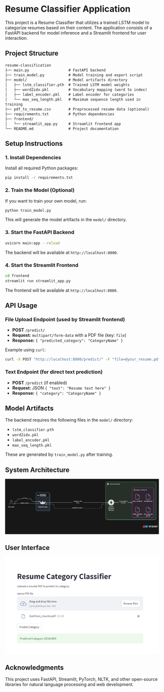 # Resume Classifier Application

This project is a Resume Classifier that utilizes a trained LSTM model to categorize resumes based on their content. The application consists of a FastAPI backend for model inference and a Streamlit frontend for user interaction.

## Project Structure

```
resume-classification
├── main.py                  # FastAPI backend
├── train_model.py           # Model training and export script
├── model/                   # Model artifacts directory
│   ├── lstm_classifier.pth  # Trained LSTM model weights
│   ├── word2idx.pkl         # Vocabulary mapping (word to index)
│   ├── label_encoder.pkl    # Label encoder for categories
│   └── max_seq_length.pkl   # Maximum sequence length used in training
├── pdf_to_resume.csv        # Preprocessed resume data (optional)
├── requirements.txt         # Python dependencies
├── frontend/
│   └── streamlit_app.py     # Streamlit frontend app
└── README.md                # Project documentation
```

## Setup Instructions

### 1. Install Dependencies

Install all required Python packages:

```bash
pip install -r requirements.txt
```

### 2. Train the Model (Optional)

If you want to train your own model, run:

```bash
python train_model.py
```

This will generate the model artifacts in the `model/` directory.

### 3. Start the FastAPI Backend

```bash
uvicorn main:app --reload
```

The backend will be available at `http://localhost:8000`.

### 4. Start the Streamlit Frontend

```bash
cd frontend
streamlit run streamlit_app.py
```

The frontend will be available at `http://localhost:8000`.

## API Usage

### File Upload Endpoint (used by Streamlit frontend)

- **POST** `/predict/`
- **Request:** `multipart/form-data` with a PDF file (key: `file`)
- **Response:** `{ "predicted_category": "CategoryName" }`

Example using `curl`:

```bash
curl -X POST "http://localhost:8000/predict/" -F "file=@your_resume.pdf"
```

### Text Endpoint (for direct text prediction)

- **POST** `/predict` (if enabled)
- **Request:** JSON `{ "text": "Resume text here" }`
- **Response:** `{ "category": "CategoryName" }`

## Model Artifacts

The backend requires the following files in the `model/` directory:

- `lstm_classifier.pth`
- `word2idx.pkl`
- `label_encoder.pkl`
- `max_seq_length.pkl`

These are generated by `train_model.py` after training.

## System Architecture
![alt text](diagram-export-6-16-2025-9_47_01-PM.png)


## User Interface
![alt text](image.png)

## Acknowledgments

This project uses FastAPI, Streamlit, PyTorch, NLTK, and other open-source libraries for natural language processing and web development.